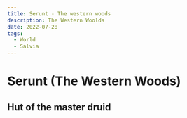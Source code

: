 ```yaml
---
title: Serunt - The western woods
description: The Western Woolds
date: 2022-07-28
tags:
  - World
  - Salvia
---
```



# Serunt (The Western Woods)

## Hut of the master druid